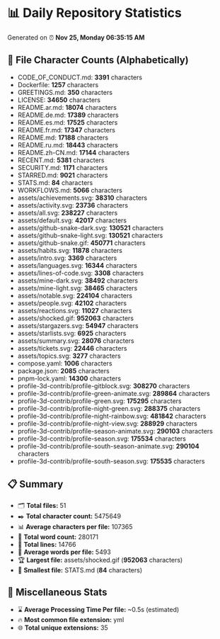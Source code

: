 # 📊 Daily Repository Statistics
Generated on ⏰ **Nov 25, Monday 06:35:15 AM**

## 📂 File Character Counts (Alphabetically)
- CODE_OF_CONDUCT.md: **3391** characters
- Dockerfile: **1257** characters
- GREETINGS.md: **350** characters
- LICENSE: **34650** characters
- README.ar.md: **18074** characters
- README.de.md: **17389** characters
- README.es.md: **17525** characters
- README.fr.md: **17347** characters
- README.md: **17188** characters
- README.ru.md: **18443** characters
- README.zh-CN.md: **17144** characters
- RECENT.md: **5381** characters
- SECURITY.md: **1171** characters
- STARRED.md: **9021** characters
- STATS.md: **84** characters
- WORKFLOWS.md: **5066** characters
- assets/achievements.svg: **38310** characters
- assets/activity.svg: **23736** characters
- assets/all.svg: **238227** characters
- assets/default.svg: **42017** characters
- assets/github-snake-dark.svg: **130521** characters
- assets/github-snake-light.svg: **130521** characters
- assets/github-snake.gif: **450771** characters
- assets/habits.svg: **11878** characters
- assets/intro.svg: **3369** characters
- assets/languages.svg: **16344** characters
- assets/lines-of-code.svg: **3308** characters
- assets/mine-dark.svg: **38492** characters
- assets/mine-light.svg: **38465** characters
- assets/notable.svg: **224104** characters
- assets/people.svg: **42102** characters
- assets/reactions.svg: **11027** characters
- assets/shocked.gif: **952063** characters
- assets/stargazers.svg: **54947** characters
- assets/starlists.svg: **6925** characters
- assets/summary.svg: **28076** characters
- assets/tickets.svg: **22446** characters
- assets/topics.svg: **3277** characters
- compose.yaml: **1006** characters
- package.json: **2085** characters
- pnpm-lock.yaml: **14300** characters
- profile-3d-contrib/profile-gitblock.svg: **308270** characters
- profile-3d-contrib/profile-green-animate.svg: **289864** characters
- profile-3d-contrib/profile-green.svg: **175295** characters
- profile-3d-contrib/profile-night-green.svg: **288375** characters
- profile-3d-contrib/profile-night-rainbow.svg: **481842** characters
- profile-3d-contrib/profile-night-view.svg: **288929** characters
- profile-3d-contrib/profile-season-animate.svg: **290103** characters
- profile-3d-contrib/profile-season.svg: **175534** characters
- profile-3d-contrib/profile-south-season-animate.svg: **290104** characters
- profile-3d-contrib/profile-south-season.svg: **175535** characters

## 📋 Summary
- 🗂️ **Total files:** 51
- ✒️ **Total character count:** 5475649
- 📊 **Average characters per file:** 107365
- 📝 **Total word count:** 280171
- 🧾 **Total lines:** 14766
- 📐 **Average words per file:** 5493
- 🏆 **Largest file:** assets/shocked.gif (**952063** characters)
- 🥉 **Smallest file:** STATS.md (**84** characters)

## 🌟 Miscellaneous Stats
- ⌛ **Average Processing Time Per file:** ~0.5s (estimated)
- 🔥 **Most common file extension:** yml
- 🌐 **Total unique extensions:** 35
